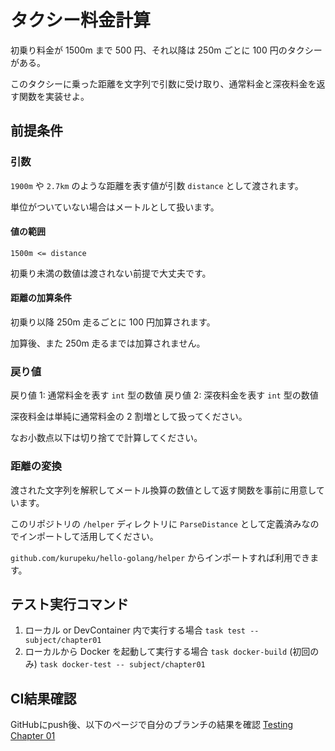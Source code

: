 # タクシー料金計算

初乗り料金が 1500m まで 500 円、それ以降は 250m ごとに 100 円のタクシーがある。

このタクシーに乗った距離を文字列で引数に受け取り、通常料金と深夜料金を返す関数を実装せよ。

## 前提条件

### 引数

`1900m` や `2.7km` のような距離を表す値が引数 `distance` として渡されます。

単位がついていない場合はメートルとして扱います。

#### 値の範囲

`1500m <= distance`

初乗り未満の数値は渡されない前提で大丈夫です。

#### 距離の加算条件

初乗り以降 250m 走るごとに 100 円加算されます。

加算後、また 250m 走るまでは加算されません。

### 戻り値

戻り値 1: 通常料金を表す `int` 型の数値
戻り値 2: 深夜料金を表す `int` 型の数値

深夜料金は単純に通常料金の 2 割増として扱ってください。

なお小数点以下は切り捨てで計算してください。

### 距離の変換

渡された文字列を解釈してメートル換算の数値として返す関数を事前に用意しています。

このリポジトリの `/helper` ディレクトリに `ParseDistance` として定義済みなのでインポートして活用してください。

`github.com/kurupeku/hello-golang/helper` からインポートすれば利用できます。

## テスト実行コマンド

1. ローカル or DevContainer 内で実行する場合
`task test -- subject/chapter01`
1. ローカルから Docker を起動して実行する場合
`task docker-build` (初回のみ)
`task docker-test -- subject/chapter01`

## CI結果確認

GitHubにpush後、以下のページで自分のブランチの結果を確認
[Testing Chapter 01](https://github.com/kurupeku/hello-golang/actions/workflows/chapter01_test.yml)
